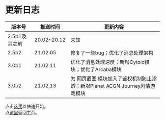 # 更新日志  

|  版本号   | 推送时间  | 更新内容 |
|  ----  | ----  | ---- |
| 2.5b1及其之前  | 20.02~20.12 | 未知 |
| 2.5b2  | 21.02.05 | 修复了一些bug；优化了消息处理架构 |
| 3.0b1 | 21.02.11 | 优化了消息处理速度；新增Cytoid模块；优化了Arcaba模块 |
| 3.0b2 | 21.02.13 | 为 网页截图 模块加入了鉴权机制防止渗透；新增Planet ACGN Journey剧情游戏模块 |

点击[这里](./start.md)以快速开始。  
点[这里](./)返回主页。  
